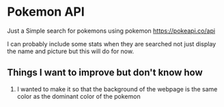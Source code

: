 # Pokemon API
 Just a Simple search for pokemons using pokemon https://pokeapi.co/api
 
 I can probably include some stats when they are searched not just display the name and picture but this will do for now.

## Things I want to improve but don't know how

 1. I wanted to make it so that the background of the webpage is the same color as the dominant color of the pokemon
